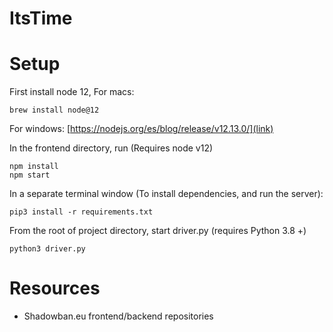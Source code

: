# ItsTime

# Setup

First install node 12,
For macs:
```
brew install node@12
```
For windows: [https://nodejs.org/es/blog/release/v12.13.0/](link)

In the frontend directory, run (Requires node v12)
```
npm install
npm start
```

In a separate terminal window (To install dependencies, and run the server):
```
pip3 install -r requirements.txt
```
From the root of project directory, start driver.py (requires Python 3.8 +)
```
python3 driver.py
```

# Resources
- Shadowban.eu frontend/backend repositories
